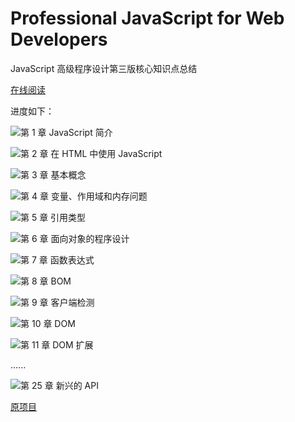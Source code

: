 # Professional JavaScript for Web Developers

JavaScript 高级程序设计第三版核心知识点总结

[在线阅读]()

进度如下：

![](https://progress-bar.dev/100/?title=completed)第 1 章 JavaScript 简介

![](https://progress-bar.dev/100/?title=completed)第 2 章 在 HTML 中使用 JavaScript

![](https://progress-bar.dev/100/?title=completed)第 3 章 基本概念

![](https://progress-bar.dev/100/?title=completed)第 4 章 变量、作用域和内存问题

![](https://progress-bar.dev/100/?title=completed)第 5 章 引用类型

![](https://progress-bar.dev/100/?title=completed)第 6 章 面向对象的程序设计

![](https://progress-bar.dev/100/?title=completed)第 7 章 函数表达式

![](https://progress-bar.dev/100/?title=completed)第 8 章 BOM

![](https://progress-bar.dev/100/?title=completed)第 9 章 客户端检测

![](https://progress-bar.dev/100/?title=completed)第 10 章 DOM

![](https://progress-bar.dev/10/?title=completed)第 11 章 DOM 扩展

......

![](https://progress-bar.dev/0/?title=completed)第 25 章 新兴的 API

[原项目](https://github.com/zhaohaodang/pro-js)
